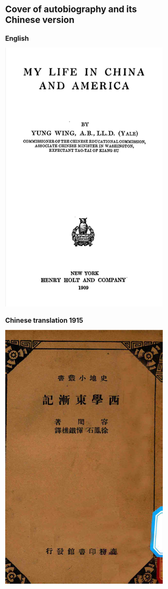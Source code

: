 # Cover of autobiography and its Chinese version

## English
![autobiography cover](docs/files/cover_autobio_en.png)

## Chinese translation 1915
![Chinese autobiography cover](docs/files/cover_autobio_zh.png)
